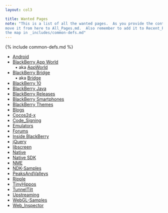 ```yaml
---
layout: col3

title: Wanted Pages
note: "This is a list of all the wanted pages.  As you provide the content for a Wanted page, remember to
move it from here to All_Pages.md.  Also remember to add it to Recent_Pages.md and to
the map in _includes/common-defs.md"
---
```

{% include common-defs.md %}

* [Android](Android.html)
* [BlackBerry App World](BlackBerry_App_World.html)  
&nbsp;&nbsp;&bull; aka [AppWorld](AppWorld.html)
* [BlackBerry Bridge](BlackBerry_Bridge.html)  
&nbsp;&nbsp;&bull; aka [Bridge](Bridge.html)
* [BlackBerry 10](BlackBerry_10.html)
* [BlackBerry Java](BlackBerry_Java.html)
* [BlackBerry Releases](BlackBerry_Releases.html)
* [BlackBerry Smartphones](BlackBerry_Smartphones.html)
* [BlackBerry Themes](BlackBerry_Themes.html)
* [Blogs](Blogs.html)
* [Cocos2d-x](Cocos2d-x.html)
* [Code_Signing](Code_Signing.html)
* [Emulators](Emulators.html)
* [Forums](Forums.html)
* [Inside BlackBerry](Inside_BlackBerry.html)
* [jQuery](jQuery.html)
* [libscreen](libscreen.html)
* [Native](Native.html)
* [Native SDK](Native_SDK.html)
* [NME](NME.html)
* [NDK-Samples](NDK-Samples.html)
* [PeaksAndValleys](PeaksAndValleys.html)
* [Ripple](Ripple.html)
* [TinyHippos](TinyHippos.html)
* [TunnelTilt](TunnelTilt.html)
* [Upstreaming](Upstreaming.html)
* [WebGL-Samples](WebGL-Samples.html)
* [Web_Inspector](Web_Inspector.html)

